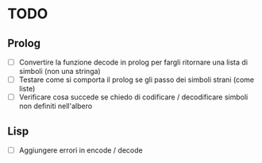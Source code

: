 # TODO

## Prolog
- [ ] Convertire la funzione decode in prolog per fargli ritornare una lista di simboli (non una stringa)
- [ ] Testare come si comporta il prolog se gli passo dei simboli strani (come liste)
- [ ] Verificare cosa succede se chiedo di codificare / decodificare simboli non definiti nell'albero

## Lisp

- [ ] Aggiungere errori in encode / decode